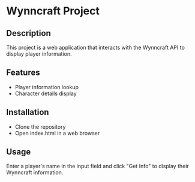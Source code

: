 # Wynncraft Project

## Description

This project is a web application that interacts with the Wynncraft API to display player information.

## Features

- Player information lookup
- Character details display

## Installation

- Clone the repository
- Open index.html in a web browser

## Usage

Enter a player's name in the input field and click "Get Info" to display their Wynncraft information.
